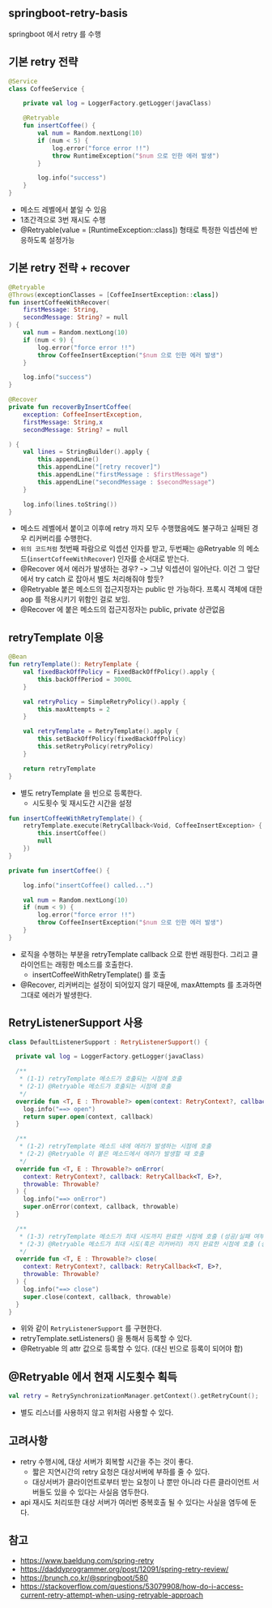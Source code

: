## springboot-retry-basis
springboot 에서 retry 를 수행

## 기본 retry 전략
```kotlin
@Service
class CoffeeService {

    private val log = LoggerFactory.getLogger(javaClass)

    @Retryable
    fun insertCoffee() {
        val num = Random.nextLong(10)
        if (num < 5) {
            log.error("force error !!")
            throw RuntimeException("$num 으로 인한 에러 발생")
        }

        log.info("success")
    }
}
```
* 메소드 레벨에서 붙일 수 있음
* 1초간격으로 3번 재시도 수행
* @Retryable(value = [RuntimeException::class]) 형태로 특정한 익셉션에 반응하도록 설정가능

## 기본 retry 전략 + recover 
```kotlin
@Retryable
@Throws(exceptionClasses = [CoffeeInsertException::class])
fun insertCoffeeWithRecover(
    firstMessage: String,
    secondMessage: String? = null
) {
    val num = Random.nextLong(10)
    if (num < 9) {
        log.error("force error !!")
        throw CoffeeInsertException("$num 으로 인한 에러 발생")
    }

    log.info("success")
}

@Recover
private fun recoverByInsertCoffee(
    exception: CoffeeInsertException,
    firstMessage: String,x
    secondMessage: String? = null

) {
    val lines = StringBuilder().apply {
        this.appendLine()
        this.appendLine("[retry recover]")
        this.appendLine("firstMessage : $firstMessage")
        this.appendLine("secondMessage : $secondMessage")
    }

    log.info(lines.toString())
}
```
* 메소드 레벨에서 붙이고 이후에 retry 까지 모두 수행했음에도 불구하고 실패된 경우 리커버리를 수행한다.
* `위의 코드처럼` 첫번째 파람으로 익셉션 인자를 받고, 두번째는 @Retryable 의 메소드(`insertCoffeeWithRecover`) 인자를 순서대로 받는다.
* @Recover 에서 에러가 발생하는 경우? -> 그냥 익셉션이 일어난다. 이건 그 앞단에서 try catch 로 잡아서 별도 처리해줘야 할듯?
* @Retryable 붙은 메소드의 접근지정자는 public 만 가능하다. 프록시 객체에 대한 aop 를 적용시키기 위함인 걸로 보임.
* @Recover 에 붙은 메소드의 접근지정자는 public, private 상관없음

## retryTemplate 이용
```kotlin
@Bean
fun retryTemplate(): RetryTemplate {
    val fixedBackOffPolicy = FixedBackOffPolicy().apply {
        this.backOffPeriod = 3000L
    }

    val retryPolicy = SimpleRetryPolicy().apply {
        this.maxAttempts = 2
    }

    val retryTemplate = RetryTemplate().apply {
        this.setBackOffPolicy(fixedBackOffPolicy)
        this.setRetryPolicy(retryPolicy)
    }

    return retryTemplate
}
```
* 별도 retryTemplate 을 빈으로 등록한다.
    * 시도횟수 및 재시도간 시간을 설정

```kotlin
fun insertCoffeeWithRetryTemplate() {
    retryTemplate.execute(RetryCallback<Void, CoffeeInsertException> { context ->
        this.insertCoffee()
        null
    })
}

private fun insertCoffee() {

    log.info("insertCoffee() called...")

    val num = Random.nextLong(10)
    if (num < 9) {
        log.error("force error !!")
        throw CoffeeInsertException("$num 으로 인한 에러 발생")
    }
}
```
* 로직을 수행하는 부분을 retryTemplate callback 으로 한번 래핑한다. 그리고 클라이언트는 래핑한 메소드를 호출한다.
  * insertCoffeeWithRetryTemplate() 를 호출
* @Recover, 리커버리는 설정이 되어있지 않기 때문에, maxAttempts 를 초과하면 그대로 에러가 발생한다.

## RetryListenerSupport 사용
```kotlin
class DefaultListenerSupport : RetryListenerSupport() {

  private val log = LoggerFactory.getLogger(javaClass)

  /**
   * (1-1) retryTemplate 메소드가 호출되는 시점에 호출
   * (2-1) @Retryable 메소드가 호출되는 시점에 호출
   */
  override fun <T, E : Throwable?> open(context: RetryContext?, callback: RetryCallback<T, E>?): Boolean {
    log.info("==> open")
    return super.open(context, callback)
  }

  /**
   * (1-2) retryTemplate 메소드 내에 에러가 발생하는 시점에 호출
   * (2-2) @Retryable 이 붙은 메소드에서 에러가 발생할 때 호출
   */
  override fun <T, E : Throwable?> onError(
    context: RetryContext?, callback: RetryCallback<T, E>?,
    throwable: Throwable?
  ) {
    log.info("==> onError")
    super.onError(context, callback, throwable)
  }

  /**
   * (1-3) retryTemplate 메소드가 최대 시도까지 완료한 시점에 호출 (성공/실패 여부 상관없이)
   * (2-3) @Retryable 메소드가 최대 시도(혹은 리커버리) 까지 완료한 시점에 호출 (성공/실패 여부 상관없이)
   */
  override fun <T, E : Throwable?> close(
    context: RetryContext?, callback: RetryCallback<T, E>?,
    throwable: Throwable?
  ) {
    log.info("==> close")
    super.close(context, callback, throwable)
  }
}
```
* 위와 같이 `RetryListenerSupport` 를 구현한다.
* retryTemplate.setListeners() 을 통해서 등록할 수 있다.
* @Retryable 의 attr 값으로 등록할 수 있다. (대신 빈으로 등록이 되어야 함)

## @Retryable 에서 현재 시도횟수 획득
```kotlin
val retry = RetrySynchronizationManager.getContext().getRetryCount();
```
* 별도 리스너를 사용하지 않고 위처럼 사용할 수 있다.

## 고려사항
* retry 수행시에, 대상 서버가 회복할 시간을 주는 것이 좋다.
  * 짧은 지연시간의 retry 요청은 대상서버에 부하를 줄 수 있다.
  * 대상서버가 클라이언트로부터 받는 요청이 나 뿐만 아니라 다른 클라이언트 서버들도 있을 수 있다는 사실음 염두한다.
* api 재시도 처리또한 대상 서버가 여러번 중복호출 될 수 있다는 사실을 염두에 둔다.

## 참고
* https://www.baeldung.com/spring-retry
* https://daddyprogrammer.org/post/12091/spring-retry-review/
* https://brunch.co.kr/@springboot/580
* https://stackoverflow.com/questions/53079908/how-do-i-access-current-retry-attempt-when-using-retryable-approach
